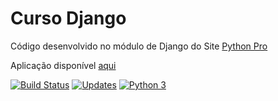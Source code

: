 # Curso Django

Código desenvolvido no módulo de Django do Site [Python Pro](https://www.python.pro.br/)

Aplicação disponível [aqui](https://noobs-django.herokuapp.com/) 

[![Build Status](https://travis-ci.com/thiagobaia/noobs-django.svg?branch=master)](https://travis-ci.com/thiagobaia/noobs-django)
[![Updates](https://pyup.io/repos/github/Noobs-Br/curso-django/shield.svg)](https://pyup.io/repos/github/Noobs-Br/curso-django/)
[![Python 3](https://pyup.io/repos/github/Noobs-Br/curso-django/python-3-shield.svg)](https://pyup.io/repos/github/Noobs-Br/curso-django/)

